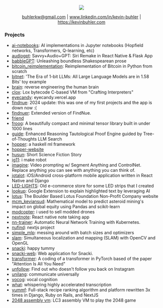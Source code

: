 <div align="center">
<img src="https://github-stats-alpha.vercel.app/api?username=kevbuh&cc=0000000&tc=FFFFFF&ic=fff&bc=0000">
 
 buhlerkw@gmail.com | www.linkedin.com/in/kevin-buhler | https://kevinbuhler.com
</div>

### Projects
- [ai-notebooks](https://github.com/kevbuh/ai-notebooks): AI implementations in Jupyter notebooks (Hopfield networks, Transformers, Q-learning, etc)
- [audiogpt](https://github.com/kevbuh/audiogpt): Savvy+Audio+GPT: Siri Remake in React Native & Flask App
- [babbleGPT](https://github.com/kevbuh/babbleGPT): Unleashing boundless Shakespearean prose
- [bitcoin_reimplementation](https://github.com/kevbuh/bitcoin_reimplementation): Reimplementation of Bitcoin in Python from scratch
- [bitnet](https://github.com/kevbuh/bitnet): 'The Era of 1-bit LLMs: All Large Language Models are in 1.58 Bits' toy example
- [brain](https://github.com/kevbuh/brain): reverse engineering the human brain
- [clox](https://github.com/kevbuh/clox): Lox bytecode C-based VM from "Crafting Interpreters"
- [eyecandy](https://github.com/kevbuh/eyecandy): eyecandy.vercel.app
- [findnue](https://github.com/kevbuh/findnue): 2024 update: this was one of my first projects and the app is down now :(
- [findnuer](https://github.com/kevbuh/findnuer): Extended version of FindNue.
- [friend](https://github.com/kevbuh/friend)
- [froog](https://github.com/kevbuh/froog): A beautifully compact and minimal tensor library built in under 1000 lines
- [guide](https://github.com/kevbuh/guide): Enhanced Reasoning Tautological Proof Engine guided by Tree-of-Thoughts LLM Search
- [hopper](https://github.com/kevbuh/hopper): a haskell ml framework
- [hopper-website](https://github.com/kevbuh/hopper-website)
- [husun](https://github.com/kevbuh/husun): Short Science Fiction Story
- [ig11](https://github.com/kevbuh/ig11): i make robot
- [imagine](https://github.com/kevbuh/imagine): Video prompting w/ Segment Anything and ControlNet. Replace anything you can see with anything you can think of.
- [jotalot](https://github.com/kevbuh/jotalot): iOS/Android cross-platform mobile application written in React Native and Django
- [LED-LIGHTS](https://github.com/kevbuh/LED-LIGHTS): Old e-commerce store for some LED strips that I created
- [lookup](https://github.com/kevbuh/lookup): Google Extension to explain highlighted text by leveraging AI
- [lotus](https://github.com/kevbuh/lotus): The Boulder Based Lotus Foundation Non-Profit Company website
- [mcm_keviansud](https://github.com/kevbuh/mcm_keviansud): Mathematical model to predict asteroid mining's impact on global equity using Pandas and scikit-learn
- [modcopter](https://github.com/kevbuh/modcopter): i used to sell modded drones
- [nextnote](https://github.com/kevbuh/nextnote): React native note taking app
- [nn-trainer](https://github.com/kevbuh/nn-trainer): Automatic Neural Network Training with Kubernetes.
- [nufind](https://github.com/kevbuh/nufind): nextjs project
- [simple_mlp](https://github.com/kevbuh/simple_mlp): messing around with batch sizes and optimizers
- [slam](https://github.com/kevbuh/slam): Simultaneous localization and mapping (SLAM) with OpenCV and OpenGL
- [snacki](https://github.com/kevbuh/snacki): happy tummy
- [snacki-web](https://github.com/kevbuh/snacki-web): Web application for Snacki.
- [transformer](https://github.com/kevbuh/transformer): A coding of a transformer in PyTorch based of the paper "Attention Is All You Need"
- [unfollow](https://github.com/kevbuh/unfollow): Find out who doesn't follow you back on Instagram
- [unilang](https://github.com/kevbuh/unilang): communicate universally
- [vocog](https://github.com/kevbuh/vocog): vocal cognition
- [what](https://github.com/kevbuh/what): whispering highly accelerated transcription
- [yummf](https://github.com/kevbuh/yummf): Full-stack recipe ranking algorithm and platform rewritten 3x times in Django, Ruby on Rails, and NextJS
- [2048 assembly vm](https://github.com/kevbuh/2048-assembly-vm): LC3 assembly VM to play the 2048 game
